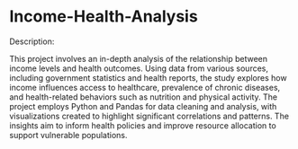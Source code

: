 # Income-Health-Analysis
Description:

This project involves an in-depth analysis of the relationship between income levels and health outcomes. Using data from various sources, including government statistics and health reports, the study explores how income influences access to healthcare, prevalence of chronic diseases, and health-related behaviors such as nutrition and physical activity. The project employs Python and Pandas for data cleaning and analysis, with visualizations created to highlight significant correlations and patterns. The insights aim to inform health policies and improve resource allocation to support vulnerable populations.

